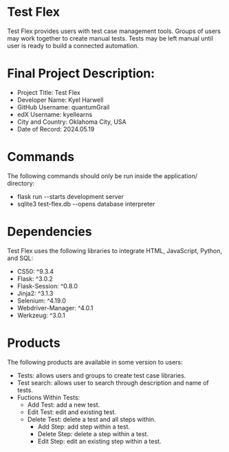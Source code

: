# Test Flex
Test Flex provides users with test case management tools. 
Groups of users may work together to create manual tests.
Tests may be left manual until user is ready to build a connected automation. 

# Final Project Description:
- Project Title: Test Flex
- Developer Name: Kyel Harwell
- GitHub Username: quantumGrail
- edX Username: kyellearns
- City and Country: Oklahoma City, USA
- Date of Record: 2024.05.19

# Commands
The following commands should only be run inside the application/ directory:
- flask run --starts development server
- sqlite3 test-flex.db --opens database interpreter

# Dependencies
Test Flex uses the following libraries to integrate HTML, JavaScript, Python, and SQL:
- CS50: ^9.3.4
- Flask: ^3.0.2
- Flask-Session: ^0.8.0
- Jinja2: ^3.1.3
- Selenium: ^4.19.0
- Webdriver-Manager: ^4.0.1
- Werkzeug: ^3.0.1

# Products
The following products are available in some version to users:
- Tests: allows users and groups to create test case libraries.
- Test search: allows user to search through description and name of tests.
- Fuctions Within Tests:
    - Add Test: add a new test.
    - Edit Test: edit and existing test.
    - Delete Test: delete a test and all steps within.
        - Add Step: add step within a test.
        - Delete Step: delete a step within a test.
        - Edit Step: edit an existing step within a test.


